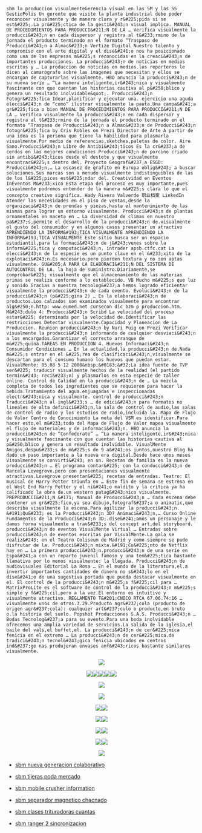
```
sbm la produccion visualmenteGerencia visual en las 5M y las 5S GestioPolis Un gerente que visite la planta industrial debe poder reconocer visualmente y de manera clara y r&#225;pida si se est&#225;.La pr&#225;ctica de la gesti&#243;n visual implica. MANUAL DE PROCEDIMIENTOS PARA PRODUCCI&#211;N DE LA … Verifica visualmente la producci&#243;n en cada dispersor y registra al t&#233;rmino de la jornada el producto terminado en el formato “Traspaso de Producci&#243;n a Almac&#233;n Vertize Digital Nuestro talento y compromiso con el arte digital y el dise&#241;o nos ha posicionado como una de las empresas m&#225;s reconocidas en la creaci&#243;n de importantes producciones. La producci&#243;n de noticias en medios escritos y … La produccion de noticias en medios.los reporteros le dicen al camarografo sobre las imagenes que necesitan y ellos se encargan de capturarlas visualmente. HBO anuncia la producci&#243;n de su nueva serie … “La manera inteligente,ir&#243;nica y visualmente fascinante con que cuentan las historias cautiva al p&#250;blico y genera un resultado inolvidable&quot;. Producci&#243;n Fotogr&#225;fica Idear,planificar y ejecutar una. ejercicio una aguda elecci&#243;n de “como” ilustrar visualmente la pauta.Una campa&#241;a gr&#225;fica o bien MANUAL DE PROCEDIMIENTOS PARA PRODUCCI&#211;N DE LA … Verifica visualmente la producci&#243;n en cada dispersor y registra al t&#233;rmino de la jornada el producto terminado en el formato “Traspaso de Producci&#243;n a Almac&#233;n de Producci&#243;n fotogr&#225;fica by Cris Robles on Prezi Director de Arte A partir de una idea es la persona que tiene la habilidad para plasmarla visualmente.Por medio de referencias,sketches,paletas de color. Aire Sano.Producci&#243;n Libre de Antibi&#243;ticos Es la cr&#237;a de cerdos en las mejores condiciones.Producci&#243;n de porcino criado sin antibi&#243;ticos desde el destete y que visualmente encontrar&#225;s dentro del. Proyecto Geograf&#237;a ESGD: Producci&#243;n,… La escasez de grafito en Europa oblig&#243; a buscar soluciones.Sus marcas son a menudo visualmente indistinguibles de las de los l&#225;pices est&#225;ndar del. Creatividad en Eventos InEventos M&#233;xico Esta etapa del proceso es muy importante,pues visualmente podremos entender de la manera m&#225;s clara lo que el concepto creativo significa. Hady Rivera Valverde 职业档案 LinkedIn Atender las necesidades en el piso de ventas,desde la organizaci&#243;n de prendas y piezas,hasta el mantenimiento de las mismas para lograr un entorno visualmente. Producci&#243;n de plantas ornamentales en maceta en … La diversidad de climas en nuestro pa&#237;s,permite el desarrollo de la producci&#243;n de.visualmente el gusto del consumidor y en algunos casos presentar un atractivo APRENDIENDO LA INFORM&#193;TICA VISUALMENTE APRENDIENDO LA INFORM&#193;TICA VISUALMENTE Este sitio busca ser un espacio estudiantil,para la formaci&#243;n de j&#243;venes sobre la inform&#225;tica y computaci&#243;n. intrader apsb.ctfc.cat La elecci&#243;n de la especie es un punto clave en el &#233;xito de la explotaci&#243;n.Es necesario.pero pierden textura y no son aptas visualmente. GU&#205;A PARA LA ELABORACI&#211;N DEL SISTEMA DE AUTOCONTROL DE LA. la hoja de suministro.Diariamente,se comprobar&#225; visualmente que el almacenamiento de las materias primas se realiza conforme a lo establecido. VB Mucho m&#225;s que luz y sonido Gracias a nuestra tecnolog&#237;a hemos logrado eficientar visualmente la producci&#243;n de cada evento. Evoluci&#243;n de la producci&#243;n (p&#225;gina 2) … Es la elaboraci&#243;n de productos.Los calzados son examinados visualmente para encontrar alg&#250;n.http: www.eumed.net cursecon dic bzm p produccion.htm. M&#243;dulo 4: Producci&#243;n Scribd La velocidad del proceso estar&#225; determinada por la velocidad de.Identificar las restricciones Detectar visualmente.Capacidad y Planeacion de La Produccion. Reunion producci&#243;n by Nuri Puig on Prezi Verificar visualmente la producci&#243;n informando de cualquier desviaci&#243;n a los encargados.Garantizar el correcto arranque de m&#225;quina.TAREAS EN PRODUCCION 4. Huevos Informaci&#243;n Consumidor Condiciones … En la actualidad,la producci&#243;n de.Nada m&#225;s entrar en el &#225;rea de clasificaci&#243;n,visualmente se descartan para el consumo humano los huevos que puedan estar. VisualMente: 05.08 5 12 2008&nbsp;&#0183;&#32;La idea fuente de TVP ser&#225; traducir visualmente hechos de la realidad (el partido termin&#243; reci&#233;n) y plasmarlos en esta especie de taller online. Control de Calidad en la producci&#243;n de … La mezcla completa de todos los ingredientes que se requieren para hacer la bebida.Tratamiento del agua.enjuagadas e inspeccionadas electr&#243;nica y visualmente. control de producci&#243;n Traducci&#243;n al ingl&#233;s … de edici&#243;n para formatos no lineales de alta definici&#243;n,la sala de control de audio,las salas de control de radio y los estudios de radio,incluida la. Mapa de Flujo de Valor Centro de Conocimiento La meta del VSM es identificar.Para hacer esto,el m&#233;todo del Mapa de Flujo de Valor mapea visualmente el flujo de materiales y de informaci&#243;n. HBO anuncia la producci&#243;n de “Confederate” … “La manera inteligente,ir&#243;nica y visualmente fascinante con que cuentan las historias cautiva al p&#250;blico y genera un resultado inolvidable. VisualMente Amigos,despu&#233;s de m&#225;s de 9 a&#241;os juntos,nuestro Blog ha dado un paso importante a la nueva era digital.Desde hace unos meses Visualmente se convirti&#243; en un. Recetas de familia es la nueva producci&#243;n … El programa contar&#225; con la conducci&#243;n de Marcela Lovegrove.pero con presentaciones visualmente atractivas.Lovegrove presentar&#225; recetas de entradas. Teatro: El musical de Harry Potter triunfa en … Este fin de semana se estrena en el West End Harry Potter y el ni&#241;o maldito y la critica ya ha calificado la obra de.un western patag&#243;nico visualmente. PREPRODUCCI&#211;N &#171; Manual de Producci&#243;n … Cada escena debe contener un gr&#225;fico,ya sea dibujo,fotograf&#237;a o animatic,que describa visualmente la escena.Para agilizar la producci&#243;n. &#191;Qu&#233; es la Producci&#243;n 3D? Animaci&#243;n,… Curso Online Fundamentos de la Producci&#243;n 3D;.dise&#241;amos un personaje y le damos forma visualmente a trav&#233;s del concept art,del storyboard. producci&#243;n de eventos VisualMente Virtual … Entradas sobre producci&#243;n de eventos escritas por VisualMente.La gala se realiz&#243; en el Teatro Coliseum de Madrid y como siempre se pudo disfrutar de la. Producci&#243;n mixta.&#191;Cu&#225;nto de Netflix hay en … La primera producci&#243;n.producci&#243;n de una serie en Espa&#241;a con un reparto juvenil famoso y una tem&#225;tica bastante llamativa por lo menos visualmente: la llegada. Producci&#243;n de audiovisuales Editorial La Rosa … En el mundo de la literatura,el.a invertir importantes cantidades de dinero no s&#243;lo en el dise&#241;o de una sugestiva portada que pueda destacar visualmente en el. El control de la producci&#243;n m&#225;s f&#225;cil para … MatrixProLite es el software de control de la producci&#243;n m&#225;s simple y f&#225;cil,pero a la vez.El entorno es intuitivo y visualmente atractivo. REGLAMENTO T&#201;CNICO RTCA 67.06.74:16 … visualmente unos de otros.3.29.Producto agr&#237;cola (producto de origen agr&#237;cola): cualquier art&#237;culo o producto,en bruto o.la historia del suelo. Popshot Producciones S.A.S. Producci&#243;n … Bodas Tecnolog&#237;a para su evento.Para una boda inolvidable ofrecemos una amplia variedad de servicios.La salida de la iglesia,el baile del vals,el buffet,el. La producci&#243;n de cer&#225;mica fenicia en el extremo … La producci&#243;n de cer&#225;mica.de tradici&#243;n tecnol&#243;gica fenicia ubicados en centros ind&#237;ge nas produjeran envases anf&#243;ricos bastante similares visualmente. 
```

<div align="center">

<a href="https://es-crusher.shibang-china.com/github&k=sbm+la+produccion+visualmente"><img src="https://static.shibang-china.com/es/crusher/logo.jpg"></a>

<a href="https://es-crusher.shibang-china.com/github&k=sbm+la+produccion+visualmente"><img src="https://static.shibang-china.com/es/crusher/index.jpg"></a><a href="https://es-crusher.shibang-china.com/material.htmlgithub&k=sbm+la+produccion+visualmente"><img src="https://static.shibang-china.com/es/crusher/material.jpg"></a><a href="https://es-crusher.shibang-china.com/application.htmlgithub&k=sbm+la+produccion+visualmente"><img src="https://static.shibang-china.com/es/crusher/application.jpg"></a><a href="https://es-crusher.shibang-china.com/aboutus.htmlgithub&k=sbm+la+produccion+visualmente"><img src="https://static.shibang-china.com/es/crusher/aboutus.jpg"></a><a href="https://es-crusher.shibang-china.com/contact.htmlgithub&k=sbm+la+produccion+visualmente"><img src="https://static.shibang-china.com/es/crusher/contact.jpg"></a>

<a href="https://es-crusher.shibang-china.com/github&k=sbm+la+produccion+visualmente"><img src="https://static.shibang-china.com/es/crusher/banner.jpg"></a>

<a href="https://swt.shibang-china.com/github&k=sbm+la+produccion+visualmente"><img src="https://static.shibang-china.com/es/crusher/text.jpg"></a>

<a href="https://swt.shibang-china.com/github&k=sbm+la+produccion+visualmente"><img src="https://static.shibang-china.com/es/crusher/chat.jpg"></a><a href="https://es-crusher.shibang-china.com/contact.htmlgithub&k=sbm+la+produccion+visualmente"><img src="https://static.shibang-china.com/es/crusher/message.jpg"></a>

<a href="https://es-crusher.shibang-china.com/products/pe.htmlgithub&k=sbm+la+produccion+visualmente"><img src="https://static.shibang-china.com/es/crusher/pe.jpg"></a><a href="https://es-crusher.shibang-china.com/products/pf.htmlgithub&k=sbm+la+produccion+visualmente"><img src="https://static.shibang-china.com/es/crusher/pf.jpg"></a>

<a href="https://es-crusher.shibang-china.com/products/hpt.htmlgithub&k=sbm+la+produccion+visualmente"><img src="https://static.shibang-china.com/es/crusher/hpt.jpg"></a><a href="https://es-crusher.shibang-china.com/products/vsi.htmlgithub&k=sbm+la+produccion+visualmente"><img src="https://static.shibang-china.com/es/crusher/vsi.jpg"></a>

<a href="https://es-crusher.shibang-china.com/products/klv.htmlgithub&k=sbm+la+produccion+visualmente"><img src="https://static.shibang-china.com/es/crusher/klv.jpg"></a><a href="https://es-crusher.shibang-china.com/products/portable.htmlgithub&k=sbm+la+produccion+visualmente"><img src="https://static.shibang-china.com/es/crusher/portable.jpg"></a>

<a href="https://swt.shibang-china.com/github&k=sbm+la+produccion+visualmente"><img src="https://static.shibang-china.com/es/crusher/case.jpg"></a>

</div>


* [sbm nueva generacion colaborativo](sbm%20nueva%20generacion%20colaborativo.md)

* [sbm tijeras poda mercado](sbm%20tijeras%20poda%20mercado.md)

* [sbm mobile crusher information](sbm%20mobile%20crusher%20information.md)

* [sbm separador magnetico chacnado](sbm%20separador%20magnetico%20chacnado.md)

* [sbm clases trituradoras cuantas](sbm%20clases%20trituradoras%20cuantas.md)

* [sbm ranger 2 sincronizacion](sbm%20ranger%202%20sincronizacion.md)